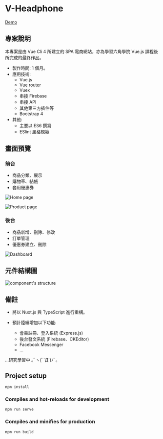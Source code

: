 # V-Headphone

[Demo](https://0445814.github.io/V-Headphone/#/)

## 專案說明

本專案是由 Vue Cli 4 所建立的 SPA 電商網站，亦為學習六角學院 Vue.js 課程後所完成的最終作品。

- 製作時間: 1 個月。
- 應用技術:
  + Vue.js
  + Vue router
  + Vuex
  + 串接 Firebase
  + 串接 API
  + 其他第三方插件等
  + Bootstrap 4
- 其他:
  + 主要以 ES6 撰寫
  + ESlint 風格規範

## 畫面預覽

### 前台

- 商品分類、展示
- 購物車、結帳
- 套用優惠券

![Home page](https://i.imgur.com/feRUgeK.png)

![Product page](https://i.imgur.com/98f9jc1.png)

### 後台

- 商品新增、刪除、修改
- 訂單管理
- 優惠券建立、刪除

![Dashboard](https://i.imgur.com/pqkaSKG.png)

## 元件結構圖

![component's structure](https://i.imgur.com/RDdkQj1.png
)

## 備註

- 將以 Nuxt.js 與 TypeScript 進行重構。

- 預計陸續增加以下功能:
  + 會員註冊、登入系統 (Express.js)
  + 後台發文系統 (Firebase、CKEditor)
  + Facebook Messenger
  + ...

...研究學習中 ｡ﾟヽ(ﾟ´Д`)ﾉﾟ｡

## Project setup
```
npm install
```

### Compiles and hot-reloads for development
```
npm run serve
```

### Compiles and minifies for production
```
npm run build
```


